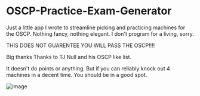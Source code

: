 # OSCP-Practice-Exam-Generator

Just a little app I wrote to streamline picking and practicing machines for the OSCP. Nothing fancy, nothing elegant. I don't program for a living, sorry.

THIS DOES NOT GUARENTEE YOU WILL PASS THE OSCP!!!!

Big thanks Thanks to TJ Null and his OSCP like list.

It doesn't do points or anything. But if you can reliably knock out 4 machines in a decent time. You should be in a good spot.

![image](https://user-images.githubusercontent.com/84249155/142357791-a08e9bc3-5a17-4a7f-a3be-86e991041950.png)
